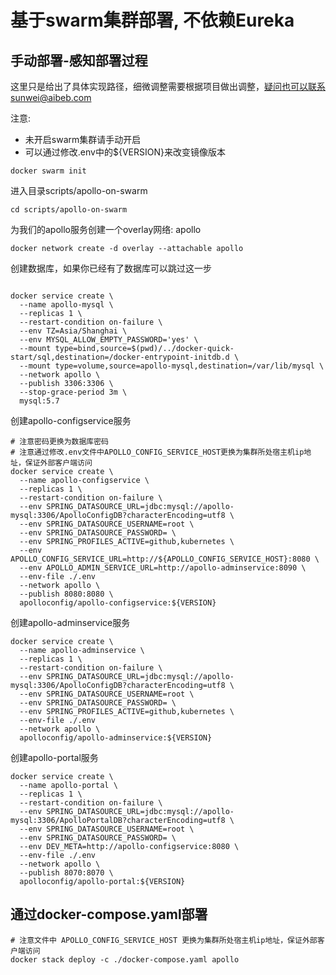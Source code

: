 # 基于swarm集群部署, 不依赖Eureka

## 手动部署-感知部署过程

这里只是给出了具体实现路径，细微调整需要根据项目做出调整，疑问也可以联系sunwei@aibeb.com

注意:
* 未开启swarm集群请手动开启
* 可以通过修改.env中的${VERSION}来改变镜像版本


```shell
docker swarm init
```

进入目录scripts/apollo-on-swarm

```shell
cd scripts/apollo-on-swarm
```

为我们的apollo服务创建一个overlay网络: apollo

```shell
docker network create -d overlay --attachable apollo
```

创建数据库，如果你已经有了数据库可以跳过这一步
```shell

docker service create \
  --name apollo-mysql \
  --replicas 1 \
  --restart-condition on-failure \
  --env TZ=Asia/Shanghai \
  --env MYSQL_ALLOW_EMPTY_PASSWORD='yes' \
  --mount type=bind,source=$(pwd)/../docker-quick-start/sql,destination=/docker-entrypoint-initdb.d \
  --mount type=volume,source=apollo-mysql,destination=/var/lib/mysql \
  --network apollo \
  --publish 3306:3306 \
  --stop-grace-period 3m \
  mysql:5.7

```

创建apollo-configservice服务

```shell
# 注意密码更换为数据库密码
# 注意通过修改.env文件中APOLLO_CONFIG_SERVICE_HOST更换为集群所处宿主机ip地址，保证外部客户端访问
docker service create \
  --name apollo-configservice \
  --replicas 1 \
  --restart-condition on-failure \
  --env SPRING_DATASOURCE_URL=jdbc:mysql://apollo-mysql:3306/ApolloConfigDB?characterEncoding=utf8 \
  --env SPRING_DATASOURCE_USERNAME=root \
  --env SPRING_DATASOURCE_PASSWORD= \
  --env SPRING_PROFILES_ACTIVE=github,kubernetes \
  --env APOLLO_CONFIG_SERVICE_URL=http://${APOLLO_CONFIG_SERVICE_HOST}:8080 \
  --env APOLLO_ADMIN_SERVICE_URL=http://apollo-adminservice:8090 \
  --env-file ./.env
  --network apollo \
  --publish 8080:8080 \
  apolloconfig/apollo-configservice:${VERSION}
```

创建apollo-adminservice服务

```shell
docker service create \
  --name apollo-adminservice \
  --replicas 1 \
  --restart-condition on-failure \
  --env SPRING_DATASOURCE_URL=jdbc:mysql://apollo-mysql:3306/ApolloConfigDB?characterEncoding=utf8 \
  --env SPRING_DATASOURCE_USERNAME=root \
  --env SPRING_DATASOURCE_PASSWORD= \
  --env SPRING_PROFILES_ACTIVE=github,kubernetes \
  --env-file ./.env
  --network apollo \
  apolloconfig/apollo-adminservice:${VERSION}
```

创建apollo-portal服务

```shell
docker service create \
  --name apollo-portal \
  --replicas 1 \
  --restart-condition on-failure \
  --env SPRING_DATASOURCE_URL=jdbc:mysql://apollo-mysql:3306/ApolloPortalDB?characterEncoding=utf8 \
  --env SPRING_DATASOURCE_USERNAME=root \
  --env SPRING_DATASOURCE_PASSWORD= \
  --env DEV_META=http://apollo-configservice:8080 \
  --env-file ./.env
  --network apollo \
  --publish 8070:8070 \
  apolloconfig/apollo-portal:${VERSION}
```

## 通过docker-compose.yaml部署

```shell
# 注意文件中 APOLLO_CONFIG_SERVICE_HOST 更换为集群所处宿主机ip地址，保证外部客户端访问
docker stack deploy -c ./docker-compose.yaml apollo
```
